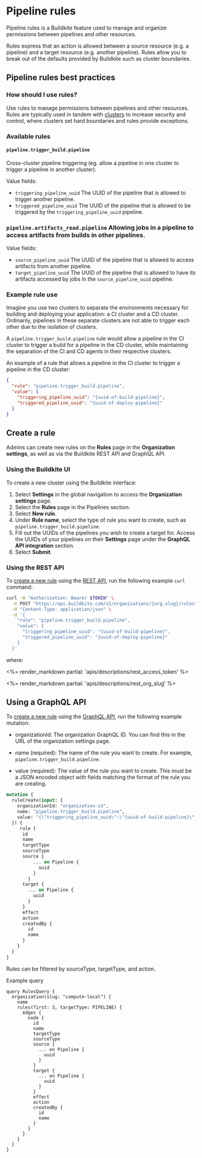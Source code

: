 # Pipeline rules

Pipeline rules is a Buildkite feature used to manage and organize permissions between pipelines and other resources.

Rules express that an action is allowed between a source resource (e.g. a pipeline) and a target resource (e.g. another pipeline). Rules allow you to break out of the defaults provided by Buildkite such as cluster boundaries.

## Pipeline rules best practices

### How should I use rules?

Use rules to manage permissions between pipelines and other resources. Rules are typically used in tandem with [clusters](/docs/clusters/overview) to increase security and control, where clusters set hard boundaries and rules provide exceptions.

### Available rules

#### `pipeline.trigger_build.pipeline` 

Cross-cluster pipeline triggering (eg. allow a pipeline in one cluster to trigger a pipeline in another cluster).

Value fields:

- `triggering_pipeline_uuid` The UUID of the pipeline that is allowed to trigger another pipeline.
- `triggered_pipeline_uuid` The UUID of the pipeline that is allowed to be triggered by the `triggering_pipeline_uuid` pipeline.

### `pipeline.artifacts_read.pipeline` Allowing jobs in a pipeline to access artifacts from builds in other pipelines.

Value fields:

- `source_pipeline_uuid` The UUID of the pipeline that is allowed to access artifacts from another pipeline.
- `target_pipeline_uuid` The UUID of the pipeline that is allowed to have its artifacts accessed by jobs in the `source_pipeline_uuid` pipeline.

### Example rule use

Imagine you use two clusters to separate the environments necessary for building and deploying your application: a CI cluster and a CD cluster. Ordinarily, pipelines in these separate clusters are not able to trigger each other due to the isolation of clusters.

A `pipeline.trigger_build.pipeline` rule would allow a pipeline in the CI cluster to trigger a build for a pipeline in the CD cluster, while maintaining the separation of the CI and CD agents in their respective clusters.

An example of a rule that allows a pipeline in the CI cluster to trigger a pipeline in the CD cluster:

```json
{
  "rule": "pipeline.trigger_build.pipeline",
  "value": {
    "triggering_pipeline_uuid": "{uuid-of-build-pipeline}",
    "triggered_pipeline_uuid": "{uuid-of-deploy-pipeline}"
  }
}
```

## Create a rule

Admins can create new rules on the **Rules** page in the **Organization settings**, as well as via the Buildkite REST API and GraphQL API.

### Using the Buildkite UI

To create a new cluster using the Buildkite interface:

1. Select **Settings** in the global navigation to access the **Organization settings** page.
2. Select the **Rules** page in the Pipelines section.
3. Select **New rule**.
4. Under **Rule name**, select the type of rule you want to create, such as `pipeline.trigger_build.pipeline`.
5. Fill out the UUIDs of the pipelines you wish to create a target for. Access the UUIDs of your pipelines on their **Settings** page under the **GraphQL API integration** section.
6. Select **Submit**.

### Using the REST API

To [create a new rule](/docs/apis/rest-api/clusters#clusters-create-a-cluster) using the [REST API](/docs/apis/rest-api), run the following example `curl` command:

```bash
curl -H "Authorization: Bearer $TOKEN" \
  -X POST "https://api.buildkite.com/v2/organizations/{org.slug}/rules" \
  -H "Content-Type: application/json" \
  -d '{
    "rule": "pipeline.trigger_build.pipeline",
    "value": {
      "triggering_pipeline_uuid": "{uuid-of-build-pipeline}",
      "triggered_pipeline_uuid": "{uuid-of-deploy-pipeline}"
    }
  }'
```

where:

<%= render_markdown partial: 'apis/descriptions/rest_access_token' %>

<%= render_markdown partial: 'apis/descriptions/rest_org_slug' %>

## Using a GraphQL API

To [create a new rule](/docs/apis/graphql-api/rules#rules-create-a-rule) using the [GraphQL API](/docs/apis/graphql-api), run the following example mutation:

- organizationId: The organization GraphQL ID. You can find this in the URL of the organization settings page.

- name (required): The name of the rule you want to create. For example, `pipeline.trigger_build.pipeline`.

- value (required): The value of the rule you want to create. This must be a JSON encoded object with fields matching the format of the rule you are creating.


```graphql
mutation {
  ruleCreate(input: {
    organizationId: "organization-id",
    name: "pipeline.trigger_build.pipeline",
    value: "{\"triggering_pipeline_uuid\":\"{uuid-of-build-pipeline}\",\"triggered_pipeline_uuid\":\"{uuid-of-deploy-pipeline}\"}"
  }) {
     rule {
      id
      name
      targetType
      sourceType
      source {
          ... on Pipeline {
            uuid
          }
        }
      target {
        ... on Pipeline {
          uuid
        }
      }
      effect
      action
      createdBy {
        id
        name
      }
    }
  }
}
```

<!-- PR FOR CREATING GRAPHQL RULES https://github.com/buildkite/buildkite/pull/18259 -->

Rules can be filtered by sourceType, targetType, and action.

Example query

```
query RulesQuery {
  organization(slug: "compute-local") {
    name
    rules(first: 3, targetType: PIPELINE) {
      edges {
        node {
          id
          name
          targetType
          sourceType
          source {
            ... on Pipeline {
              uuid
            }
          }
          target {
            ... on Pipeline {
              uuid
            }
          }
          effect
          action
          createdBy {
            id
            name
          }
        }
      }
    }
  }
}
```
